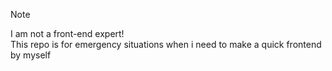 
> [!NOTE]  
> I am not a front-end expert!  
> This repo is for emergency situations when i need to make a quick frontend by myself